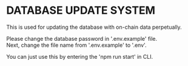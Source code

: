 # DATABASE UPDATE SYSTEM

This is used for updating the database with on-chain data perpetually.

Please change the database password in '.env.example' file.   
Next, change the file name from '.env.example' to '.env'.   

You can just use this by entering the 'npm run start' in CLI.